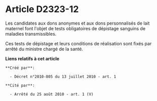 # Article D2323-12

Les candidates aux dons anonymes et aux dons personnalisés de lait maternel font l'objet de tests obligatoires de dépistage
sanguins de maladies transmissibles. 

Ces tests de dépistage et leurs conditions de réalisation sont fixés par arrêté du ministre chargé de la santé.

**Liens relatifs à cet article**

	**Créé par**:

	  - Décret n°2010-805 du 13 juillet 2010 - art. 1

	**Cité par**:

	  - Arrêté du 25 août 2010 - art. 1 (V)
